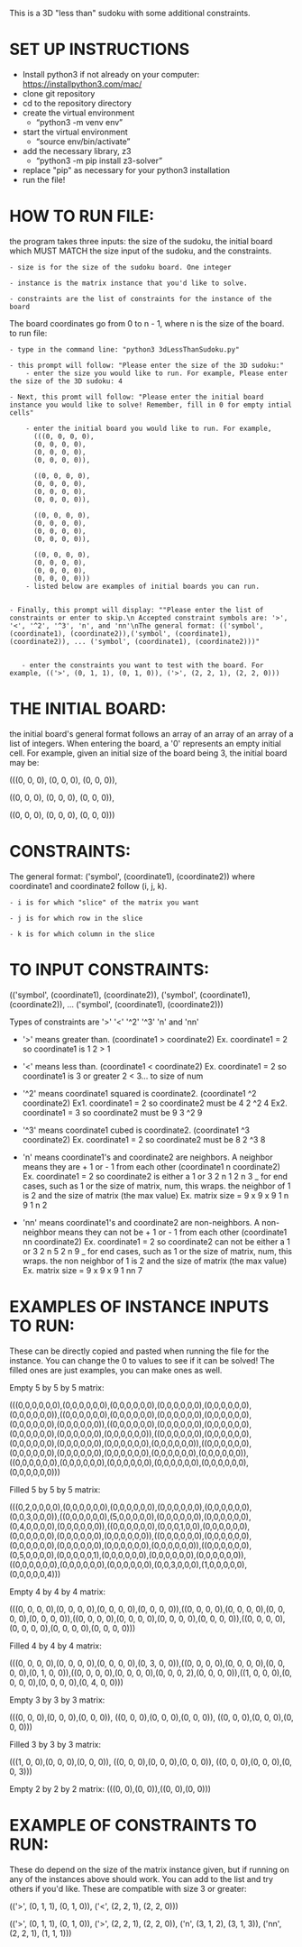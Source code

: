 This is a 3D "less than" sudoku with some additional constraints.

# SET UP INSTRUCTIONS

- Install python3 if not already on your computer: https://installpython3.com/mac/
- clone git repository
- cd to the repository directory
- create the virtual environment
  -	“python3 -m venv env”
- start the virtual environment
  - “source env/bin/activate”
- add the necessary library, z3
  -  “python3 -m pip install z3-solver”
- replace "pip" as necessary for your python3 installation
- run the file!

# HOW TO RUN FILE:

the program takes three inputs: the size of the sudoku, the initial board which MUST MATCH the size input of the sudoku, and the constraints.

    - size is for the size of the sudoku board. One integer

    - instance is the matrix instance that you'd like to solve.

    - constraints are the list of constraints for the instance of the board

The board coordinates go from 0 to n - 1, where n is the size of the board.
to run file:

    - type in the command line: "python3 3dLessThanSudoku.py"

    - this prompt will follow: "Please enter the size of the 3D sudoku:"
        - enter the size you would like to run. For example, Please enter the size of the 3D sudoku: 4

    - Next, this promt will follow: "Please enter the initial board instance you would like to solve! Remember, fill in 0 for empty intial cells"

        - enter the initial board you would like to run. For example,
          (((0, 0, 0, 0),
          (0, 0, 0, 0),
          (0, 0, 0, 0),
          (0, 0, 0, 0)),

          ((0, 0, 0, 0),
          (0, 0, 0, 0),
          (0, 0, 0, 0),
          (0, 0, 0, 0)),

          ((0, 0, 0, 0),
          (0, 0, 0, 0),
          (0, 0, 0, 0),
          (0, 0, 0, 0)),

          ((0, 0, 0, 0),
          (0, 0, 0, 0),
          (0, 0, 0, 0),
          (0, 0, 0, 0)))
        - listed below are examples of initial boards you can run.


    - Finally, this prompt will display: ""Please enter the list of constraints or enter to skip.\n Accepted constraint symbols are: '>', '<', '^2', '^3', 'n', and 'nn'\nThe general format: (('symbol', (coordinate1), (coordinate2)),('symbol', (coordinate1), (coordinate2)), ... ('symbol', (coordinate1), (coordinate2)))"


       - enter the constraints you want to test with the board. For example, (('>', (0, 1, 1), (0, 1, 0)), ('>', (2, 2, 1), (2, 2, 0)))

# THE INITIAL BOARD:

the initial board's general format follows an array of an array of an array of a list of integers.
When entering the board, a '0' represents an empty initial cell.
For example, given an initial size of the board being 3, the initial board may be:

(((0, 0, 0),
(0, 0, 0),
(0, 0, 0)),

((0, 0, 0),
(0, 0, 0),
(0, 0, 0)),

((0, 0, 0),
(0, 0, 0),
(0, 0, 0)))

# CONSTRAINTS:

The general format: ('symbol', (coordinate1), (coordinate2)) where coordinate1 and coordinate2 follow (i, j, k).

    - i is for which "slice" of the matrix you want

    - j is for which row in the slice

    - k is for which column in the slice

# TO INPUT CONSTRAINTS:

(('symbol', (coordinate1), (coordinate2)),
('symbol', (coordinate1), (coordinate2)),
...
('symbol', (coordinate1), (coordinate2)))

Types of constraints are '>' '<' '^2' '^3' 'n' and 'nn'

- '>' means greater than. (coordinate1 > coordinate2)
  Ex. coordinate1 = 2 so coordinate1 is 1
  2 > 1

- '<' means less than. (coordinate1 < coordinate2)
  Ex. coordinate1 = 2 so coordinate1 is 3 or greater
  2 < 3... to size of num

- '^2' means coordinate1 squared is coordinate2. (coordinate1 ^2 coordinate2)
  Ex1. coordinate1 = 2 so coordinate2 must be 4
  2 ^2 4
  Ex2. coordinate1 = 3 so coordinate2 must be 9
  3 ^2 9

- '^3' means coordinate1 cubed is coordinate2. (coordinate1 ^3 coordinate2)
  Ex. coordinate1 = 2 so coordinate2 must be 8
  2 ^3 8

- 'n' means coordinate1's and coordinate2 are neighbors. A neighbor means they are + 1 or - 1 from each other (coordinate1 n coordinate2)
  Ex. coordinate1 = 2 so coordinate2 is either a 1 or 3
  2 n 1
  2 n 3
  \_ for end cases, such as 1 or the size of matrix, num, this wraps. the neighbor of 1 is 2 and the size of matrix (the max value)
  Ex. matrix size = 9 x 9 x 9
  1 n 9
  1 n 2

- 'nn' means coordinate1's and coordinate2 are non-neighbors. A non-neighbor means they can not be + 1 or - 1 from each other (coordinate1 nn coordinate2)
  Ex. coordinate1 = 2 so coordinate2 can not be either a 1 or 3
  2 n 5
  2 n 9
  \_ for end cases, such as 1 or the size of matrix, num, this wraps. the non neighbor of 1 is 2 and the size of matrix (the max value)
  Ex. matrix size = 9 x 9 x 9
  1 nn 7

# EXAMPLES OF INSTANCE INPUTS TO RUN:

These can be directly copied and pasted when running the file for the instance. You can change the 0 to values to see if it can be solved! The filled ones are just examples, you can make ones as well.

Empty 5 by 5 by 5 matrix:

(((0,0,0,0,0,0),(0,0,0,0,0,0),(0,0,0,0,0,0),(0,0,0,0,0,0),(0,0,0,0,0,0),(0,0,0,0,0,0)),((0,0,0,0,0,0),(0,0,0,0,0,0),(0,0,0,0,0,0),(0,0,0,0,0,0),(0,0,0,0,0,0),(0,0,0,0,0,0)),((0,0,0,0,0,0),(0,0,0,0,0,0),(0,0,0,0,0,0),(0,0,0,0,0,0),(0,0,0,0,0,0),(0,0,0,0,0,0)),((0,0,0,0,0,0),(0,0,0,0,0,0),(0,0,0,0,0,0),(0,0,0,0,0,0),(0,0,0,0,0,0),(0,0,0,0,0,0)),((0,0,0,0,0,0),(0,0,0,0,0,0),(0,0,0,0,0,0),(0,0,0,0,0,0),(0,0,0,0,0,0),(0,0,0,0,0,0)),((0,0,0,0,0,0),(0,0,0,0,0,0),(0,0,0,0,0,0),(0,0,0,0,0,0),(0,0,0,0,0,0),(0,0,0,0,0,0)))

Filled 5 by 5 by 5 matrix:

(((0,2,0,0,0,0),(0,0,0,0,0,0),(0,0,0,0,0,0),(0,0,0,0,0,0),(0,0,0,0,0,0),(0,0,3,0,0,0)),((0,0,0,0,0,0),(5,0,0,0,0,0),(0,0,0,0,0,0),(0,0,0,0,0,0),(0,4,0,0,0,0),(0,0,0,0,0,0)),((0,0,0,0,0,0),(0,0,0,1,0,0),(0,0,0,0,0,0),(0,0,0,0,0,0),(0,0,0,0,0,0),(0,0,0,0,0,0)),((0,0,0,0,0,0),(0,0,0,0,0,0),(0,0,0,0,0,0),(0,0,0,0,0,0),(0,0,0,0,0,0),(0,0,0,0,0,0)),((0,0,0,0,0,0),(0,5,0,0,0,0),(0,0,0,0,0,1),(0,0,0,0,0,0),(0,0,0,0,0,0),(0,0,0,0,0,0)),((0,0,0,0,0,0),(0,0,0,0,0,0),(0,0,0,0,0,0),(0,0,3,0,0,0),(1,0,0,0,0,0),(0,0,0,0,0,4)))

Empty 4 by 4 by 4 matrix:

(((0, 0, 0, 0),(0, 0, 0, 0),(0, 0, 0, 0),(0, 0, 0, 0)),((0, 0, 0, 0),(0, 0, 0, 0),(0, 0, 0, 0),(0, 0, 0, 0)),((0, 0, 0, 0),(0, 0, 0, 0),(0, 0, 0, 0),(0, 0, 0, 0)),((0, 0, 0, 0),(0, 0, 0, 0),(0, 0, 0, 0),(0, 0, 0, 0)))

Filled 4 by 4 by 4 matrix:

(((0, 0, 0, 0),(0, 0, 0, 0),(0, 0, 0, 0),(0, 3, 0, 0)),((0, 0, 0, 0),(0, 0, 0, 0),(0, 0, 0, 0),(0, 1, 0, 0)),((0, 0, 0, 0),(0, 0, 0, 0),(0, 0, 0, 2),(0, 0, 0, 0)),((1, 0, 0, 0),(0, 0, 0, 0),(0, 0, 0, 0),(0, 4, 0, 0)))

Empty 3 by 3 by 3 matrix:

(((0, 0, 0),(0, 0, 0),(0, 0, 0)), ((0, 0, 0),(0, 0, 0),(0, 0, 0)), ((0, 0, 0),(0, 0, 0),(0, 0, 0)))

Filled 3 by 3 by 3 matrix:

(((1, 0, 0),(0, 0, 0),(0, 0, 0)), ((0, 0, 0),(0, 0, 0),(0, 0, 0)), ((0, 0, 0),(0, 0, 0),(0, 0, 3)))

Empty 2 by 2 by 2 matrix:
(((0, 0),(0, 0)),((0, 0),(0, 0)))

# EXAMPLE OF CONSTRAINTS TO RUN:

These do depend on the size of the matrix instance given, but if running on any of the instances above should work. You can add to the list and try others if you'd like. These are compatible with size 3 or greater:

(('>', (0, 1, 1), (0, 1, 0)), ('<', (2, 2, 1), (2, 2, 0)))

(('>', (0, 1, 1), (0, 1, 0)), ('>', (2, 2, 1), (2, 2, 0)), ('n', (3, 1, 2), (3, 1, 3)), ('nn', (2, 2, 1), (1, 1, 1)))
